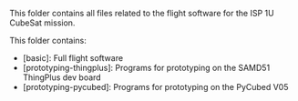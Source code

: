 This folder contains all files related to the flight software for the ISP 1U CubeSat mission.

This folder contains:
- [basic]: Full flight software 
- [prototyping-thingplus]: Programs for prototyping on the SAMD51 ThingPlus dev board
- [prototyping-pycubed]: Programs for prototyping on the PyCubed V05
